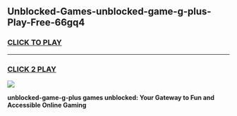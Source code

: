 
## Unblocked-Games-unblocked-game-g-plus-Play-Free-66gq4
<h3>
<a href="https://premium76.site?title=unblocked-game-g-plus&ref=10A">CLICK TO PLAY</a></h3>
<hr>

<h3>
<a href="https://premium76.site?title=unblocked-game-g-plus&ref=10A">CLICK 2 PLAY</a>
  
</h3>

<a href="https://premium76.site?title=unblocked-game-g-plus&ref=10A"><img src="https://clearcache.store/games.png"></a>


**unblocked-game-g-plus games unblocked: Your Gateway to Fun and Accessible Online Gaming**
